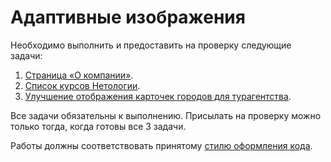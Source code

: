 # Адаптивные изображения

Необходимо выполнить и предоставить на проверку следующие задачи:

1. [Страница «О компании»](./about-page/).
2. [Список курсов Нетологии](./course-list/).
3. [Улучшение отображения карточек городов для турагентства](./travel-agency/).

Все задачи обязательны к выполнению. Присылать на проверку можно только тогда, когда готовы все 3 задачи.

Работы должны соответствовать принятому [стилю оформления кода](https://github.com/netology-code/codestyle/tree/master/css).

